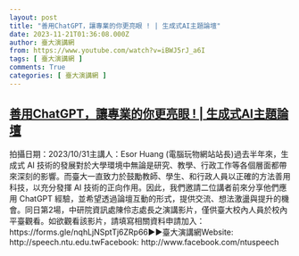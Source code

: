 ```yaml
---
layout: post
title: "善用ChatGPT，讓專業的你更亮眼 ! | 生成式AI主題論壇"
date: 2023-11-21T01:36:08.000Z
author: 臺大演講網
from: https://www.youtube.com/watch?v=iBWJ5rJ_a6I
tags: [ 臺大演講網 ]
comments: True
categories: [ 臺大演講網 ]
---
```

<!--1700530568000-->
[善用ChatGPT，讓專業的你更亮眼 ! | 生成式AI主題論壇](https://www.youtube.com/watch?v=iBWJ5rJ_a6I)
------

<div>
拍攝日期：2023/10/31主講人：Esor Huang (電腦玩物網站站長)過去半年來，生成式 AI 技術的發展對於大學環境中無論是研究、教學、行政工作等各個層面都帶來深刻的影響。而臺大一直致力於鼓勵教師、學生、和行政人員以正確的方法善用科技，以充分發揮 AI 技術的正向作用。因此，我們邀請二位講者前來分享他們應用 ChatGPT 經驗，並希望透過論壇互動的形式，提供交流、想法激盪與提升的機會。同日第2場，中研院資訊處陳伶志處長之演講影片，僅供臺大校內人員於校內平臺觀看。如欲觀看該影片，請填寫相關資料申請加入：https://forms.gle/nqhLjNSptTj6ZRp66►►臺大演講網Website: http://speech.ntu.edu.twFacebook: http://www.facebook.com/ntuspeech
</div>
